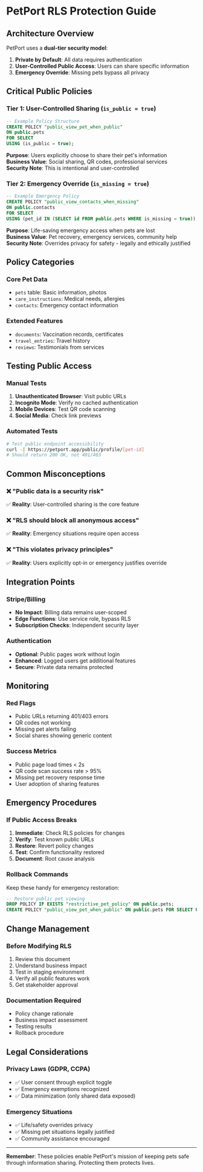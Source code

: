 # PetPort RLS Protection Guide

## Architecture Overview

PetPort uses a **dual-tier security model**:

1. **Private by Default**: All data requires authentication
2. **User-Controlled Public Access**: Users can share specific information
3. **Emergency Override**: Missing pets bypass all privacy

## Critical Public Policies

### Tier 1: User-Controlled Sharing (`is_public = true`)

```sql
-- Example Policy Structure
CREATE POLICY "public_view_pet_when_public" 
ON public.pets 
FOR SELECT 
USING (is_public = true);
```

**Purpose**: Users explicitly choose to share their pet's information  
**Business Value**: Social sharing, QR codes, professional services  
**Security Note**: This is intentional and user-controlled  

### Tier 2: Emergency Override (`is_missing = true`)

```sql
-- Example Emergency Policy
CREATE POLICY "public_view_contacts_when_missing" 
ON public.contacts 
FOR SELECT 
USING (pet_id IN (SELECT id FROM public.pets WHERE is_missing = true));
```

**Purpose**: Life-saving emergency access when pets are lost  
**Business Value**: Pet recovery, emergency services, community help  
**Security Note**: Overrides privacy for safety - legally and ethically justified  

## Policy Categories

### Core Pet Data
- `pets` table: Basic information, photos
- `care_instructions`: Medical needs, allergies
- `contacts`: Emergency contact information

### Extended Features  
- `documents`: Vaccination records, certificates
- `travel_entries`: Travel history
- `reviews`: Testimonials from services

## Testing Public Access

### Manual Tests
1. **Unauthenticated Browser**: Visit public URLs
2. **Incognito Mode**: Verify no cached authentication
3. **Mobile Devices**: Test QR code scanning
4. **Social Media**: Check link previews

### Automated Tests
```bash
# Test public endpoint accessibility
curl -I https://petport.app/public/profile/[pet-id]
# Should return 200 OK, not 401/403
```

## Common Misconceptions

### ❌ "Public data is a security risk"
✅ **Reality**: User-controlled sharing is the core feature

### ❌ "RLS should block all anonymous access"  
✅ **Reality**: Emergency situations require open access

### ❌ "This violates privacy principles"
✅ **Reality**: Users explicitly opt-in or emergency justifies override

## Integration Points

### Stripe/Billing
- **No Impact**: Billing data remains user-scoped
- **Edge Functions**: Use service role, bypass RLS
- **Subscription Checks**: Independent security layer

### Authentication
- **Optional**: Public pages work without login
- **Enhanced**: Logged users get additional features
- **Secure**: Private data remains protected

## Monitoring

### Red Flags
- Public URLs returning 401/403 errors
- QR codes not working
- Missing pet alerts failing
- Social shares showing generic content

### Success Metrics
- Public page load times < 2s
- QR code scan success rate > 95%
- Missing pet recovery response time
- User adoption of sharing features

## Emergency Procedures

### If Public Access Breaks
1. **Immediate**: Check RLS policies for changes
2. **Verify**: Test known public URLs
3. **Restore**: Revert policy changes
4. **Test**: Confirm functionality restored
5. **Document**: Root cause analysis

### Rollback Commands
Keep these handy for emergency restoration:
```sql
-- Restore public pet viewing
DROP POLICY IF EXISTS "restrictive_pet_policy" ON public.pets;
CREATE POLICY "public_view_pet_when_public" ON public.pets FOR SELECT USING (is_public = true);
```

## Change Management

### Before Modifying RLS
1. Review this document
2. Understand business impact
3. Test in staging environment
4. Verify all public features work
5. Get stakeholder approval

### Documentation Required
- Policy change rationale
- Business impact assessment  
- Testing results
- Rollback procedure

## Legal Considerations

### Privacy Laws (GDPR, CCPA)
- ✅ User consent through explicit toggle
- ✅ Emergency exemptions recognized
- ✅ Data minimization (only shared data exposed)

### Emergency Situations
- ✅ Life/safety overrides privacy
- ✅ Missing pet situations legally justified
- ✅ Community assistance encouraged

---

**Remember**: These policies enable PetPort's mission of keeping pets safe through information sharing. Protecting them protects lives.